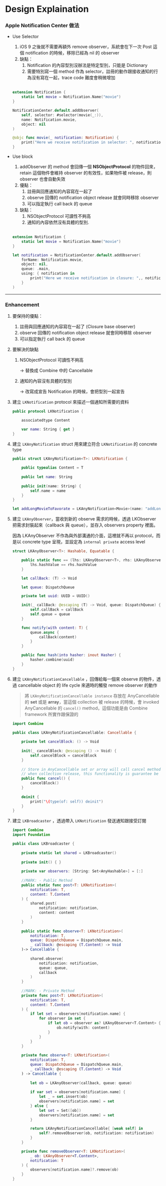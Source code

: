 # Design Explaination

### Apple Notification Center 做法

- Use Selector
    1. iOS 9 之後就不需要再額外 remove observer，系統會在下一次 Post 這個 notification 的時候，移除已經為 nil 的 observer
    2. 缺點：
        1. Notification 的內容型別沒辦法是特定型別，只能是 Dictionary
        2. 需要特別寫一個 method 作為 selector，註冊的動作跟接收通知的行為沒有寫在一起，trace code 難度會稍微增加<br/>
        
    <br/>
    
    ```swift
    extension Notification {
        static let movie = Notification.Name("movie")
    }
    
    NotificationCenter.default.addObserver(
        self, selector: #selector(movie(_:)),
        name: Notification.movie,
        object: nil
    )
    
    @objc func movie(_ notification: Notification) {
        print("Here we receive notification in selector: ", notification)
    }
    ```
    
- Use block
    1. addObserver 的 method 會回傳一個 ****NSObjectProtocol**** 的物件回來，retain 這個物件會維持 observer 的有效性，如果物件被 release，則 observer 也會自動失效
    2. 優點：
        1. 註冊與回應通知的內容寫在一起了
        2. observe 回傳的 notification object release 就會同時移除 observer
        3. 可以指定執行 call back 的 queue
    3. 缺點：
        1. NSObjectProtocol 可讀性不夠高
        2. 通知的內容依然沒有具體的型別.  
    
    <br/>
      
    ```swift
    extension Notification {
        static let movie = Notification.Name("movie")
    }
    
    let notification = NotificationCenter.default.addObserver(
        forName: Notification.movie,
        object: nil,
        queue: .main,
        using: { notification in
            print("Here we receive notification in closure: ",, notification)
        }
    )
    ```
    

---

### Enhancement

1. 要保持的優點：
    1. 註冊與回應通知的內容寫在一起了 (Closure base observer)
    2. observe 回傳的 notification object release 就會同時移除 observer
    3. 可以指定執行 call back 的 queue
2. 要解決的缺點
    1. NSObjectProtocol 可讀性不夠高
        
        → 替換成 Combine 中的 Cancellable
        
    2. 通知的內容沒有具體的型別
        
        → 改寫成宣告 Notification 的時候，會把型別一起宣告
        

1. 建立 `LKNotification` protocol 來描述一個通知所需要的資料

    ```swift
    public protocol LKNotification {

        associatedtype Content

        var name: String { get }
    }
    ```

1. 建立 `LKAnyNotification` struct 用來建立符合 `LKNotification` 的 concrete type
    
    ```swift
    public struct LKAnyNotification<T>: LKNotification {
        
        public typealias Content = T
        
        public let name: String
        
        public init(name: String) {
            self.name = name
        }
    }
    
    let addLongMovieToFavorate = LKAnyNotification<Movie>(name: "addLongMovieToFavorate")
    ```
    

1. 建立 `LKAnyObserver`，當收到新的 observe 需求的時候，透過 LKObserver 把需求封裝起來（callback 與 queue），並存入 observers property 裡面。
    
    因為 LKAnyObserver 不作為與外部溝通的介面，這裡就不再以 protocol，而是以 concrete type 呈現，並設定為 `internal private` access level
    

    ```swift
    struct LKAnyObserver<T>: Hashable, Equatable {

        public static func == (lhs: LKAnyObserver<T>, rhs: LKAnyObserver<T>) -> Bool {
            lhs.hashValue == rhs.hashValue
        }

        let callBack: (T) -> Void

        let queue: DispatchQueue

        private let uuid: UUID = UUID()

        init(_ callBack: @escaping (T) -> Void, queue: DispatchQueue) {
            self.callBack = callBack
            self.queue = queue
        }

        func notify(with content: T) {
            queue.async {
                callBack(content)
            }
        }

        public func hash(into hasher: inout Hasher) {
            hasher.combine(uuid)
        }
    }
    ```

1. 建立 `LKAnyNotificationCancellable` ，回傳給每一個來 observe 的物件，透過 cancellable object 的 life cycle 來適時的觸發 remove observer 的動作
    
    > 將 `LKAnyNotificationCancellable instance` 存放在 AnyCancellable 的 **set** 或是 **array**，當這個 collection 被 release 的時候，會 invoked AnyCancellable 的 `cancel()` method，這個功能是由 Combine framework 所實作跟保證的
    > 
    
    ```swift
    import Combine
    
    public class LKAnyNotificationCancellable: Cancellable {
        
        private let cancelBlock: () -> Void
        
        init(_ cancelBlock: @escaping () -> Void) {
            self.cancelBlock = cancelBlock
        }
        
        // Store in AnyCancellable set or array will call cancel method 
        // when collection release, this functionality is guarantee be Combine framework
        public func cancel() {
            cancelBlock()
        }
        
        deinit {
            print("\(type(of: self)) deinit")
        }
    }
    ```
    

1. 建立 `LKBroadcaster`  ，透過帶入 `LKNotification` 發送通知跟接受訂閱
    
    ```swift
    import Combine
    import Foundation
    
    public class LKBroadcaster {
        
        private static let shared = LKBroadcaster()
        
        private init() { }
        
        private var observers: [String: Set<AnyHashable>] = [:]
        
        //MARK: - Public Method
        public static func post<T: LKNotification>(
            notification: T,
            content: T.Content
        ) {
            shared.post(
                notification: notification,
                content: content
            )
        }
        
        public static func observe<T: LKNotification>(
            notification: T,
            queue: DispatchQueue = DispatchQueue.main,
            _ callback: @escaping (T.Content) -> Void
        )-> Cancellable {
            
            shared.observe(
                notification: notification,
                queue: queue,
                callback
            )
        }
        
        //MARK: - Private Method
        private func post<T: LKNotification>(
            notification: T,
            content: T.Content
        ) {
            if let set = observers[notification.name] {
                for observer in set {
                    if let ob = observer as? LKAnyObserver<T.Content> {
                        ob.notify(with: content)
                    }
                }
            }
        }
        
        private func observe<T: LKNotification>(
            notification: T,
            queue: DispatchQueue = DispatchQueue.main,
            _ callback: @escaping (T.Content) -> Void
        ) -> Cancellable {
            
            let ob = LKAnyObserver(callback, queue: queue)
            
            if var set = observers[notification.name] {
                let _ = set.insert(ob)
                observers[notification.name] = set
            } else {
                let set = Set([ob])
                observers[notification.name] = set
            }
    
            return LKAnyNotificationCancellable{ [weak self] in
                self?.removeObserver(ob, notification: notification)
            }
        }
    
        private func removeObserver<T: LKNotification>(
            _ ob: LKAnyObserver<T.Content>,
            notification: T
        ) {
            observers[notification.name]?.remove(ob)
        }
    }
    ```

